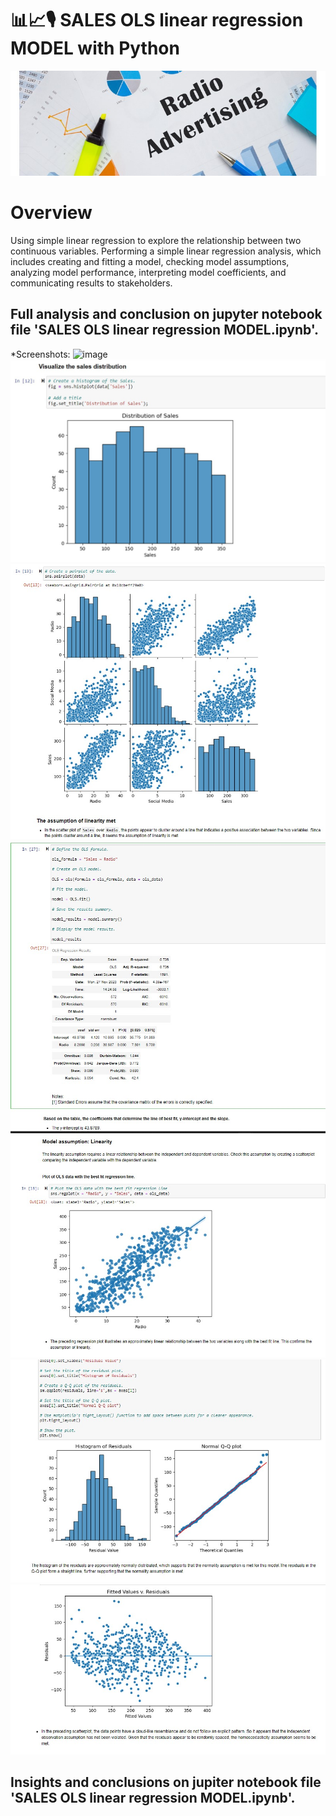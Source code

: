 # :bar_chart::chart_with_upwards_trend::studio_microphone: SALES OLS linear regression MODEL with Python
![image](https://github.com/FedeMaguire/SALES-OLS-linear-regression-MODEL-Python/blob/main/screenshots/Screenshot%202023-11-27%20153258.jpg?raw=true)
# Overview
Using simple linear regression to explore the relationship between two continuous variables. Performing a simple linear regression analysis, which includes creating and fitting a model, checking model assumptions, analyzing model performance, interpreting model coefficients, and communicating results to stakeholders.
## Full analysis and conclusion on jupyter notebook file 'SALES OLS linear regression MODEL.ipynb'.
*Screenshots:
![image](https://github.com/FedeMaguire/SALES-OLS-linear-regression-MODEL-Python/assets/125705222/c9335a26-5a17-4a6d-9a24-b7036ed9d072)
![image](https://github.com/FedeMaguire/SALES-OLS-linear-regression-MODEL-Python/blob/main/screenshots/Screenshot%202023-11-27%20142311.jpg?raw=true)
![image](https://github.com/FedeMaguire/SALES-OLS-linear-regression-MODEL-Python/blob/main/screenshots/Screenshot%202023-11-27%20142416.jpg?raw=true)
![image](https://github.com/FedeMaguire/SALES-OLS-linear-regression-MODEL-Python/blob/main/screenshots/Screenshot%202023-11-27%20142535.jpg?raw=true)
![image](https://github.com/FedeMaguire/SALES-OLS-linear-regression-MODEL-Python/blob/main/screenshots/Screenshot%202023-11-27%20142605.jpg?raw=true)
![image](https://github.com/FedeMaguire/SALES-OLS-linear-regression-MODEL-Python/blob/main/screenshots/Screenshot%202023-11-27%20142651.jpg?raw=true)
![image](https://github.com/FedeMaguire/SALES-OLS-linear-regression-MODEL-Python/blob/main/screenshots/Screenshot%202023-11-27%20142709.jpg?raw=true)
## Insights and conclusions on jupiter notebook file 'SALES OLS linear regression MODEL.ipynb'.
